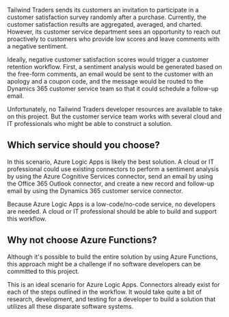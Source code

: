 Tailwind Traders sends its customers an invitation to participate in a customer satisfaction survey randomly after a purchase. Currently, the customer satisfaction results are aggregated, averaged, and charted. However, its customer service department sees an opportunity to reach out proactively to customers who provide low scores and leave comments with a negative sentiment.

Ideally, negative customer satisfaction scores would trigger a customer retention workflow.  First, a sentiment analysis would be generated based on the free-form comments, an email would be sent to the customer with an apology and a coupon code, and the message would be routed to the Dynamics 365 customer service team so that it could schedule a follow-up email.

Unfortunately, no Tailwind Traders developer resources are available to take on this project. But the customer service team works with several cloud and IT professionals who might be able to construct a solution.

## Which service should you choose?

In this scenario, Azure Logic Apps is likely the best solution.  A cloud or IT professional could use existing connectors to perform a sentiment analysis by using the Azure Cognitive Services connector, send an email by using the Office 365 Outlook connector, and create a new record and follow-up email by using the Dynamics 365 customer service connector.

Because Azure Logic Apps is a low-code/no-code service, no developers are needed.  A cloud or IT professional should be able to build and support this workflow.

## Why not choose Azure Functions?

Although it's possible to build the entire solution by using Azure Functions, this approach might be a challenge if no software developers can be committed to this project.  

This is an ideal scenario for Azure Logic Apps.  Connectors already exist for each of the steps outlined in the workflow.  It would take quite a bit of research, development, and testing for a developer to build a solution that utilizes all these disparate software systems.
